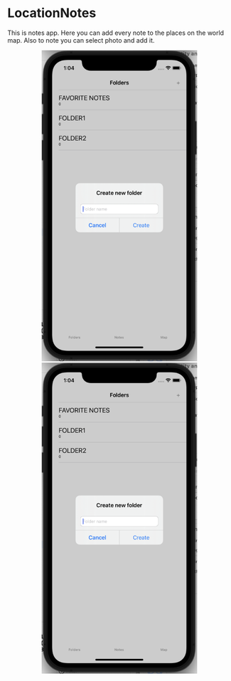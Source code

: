 # LocationNotes

This is notes app. Here you can add every note to the places on the world map. Also to note you can select photo and add it. 
<p align="center">
  <img src="https://github.com/bustamax/Images/blob/main/LocationNotes/locNotes.png" width="350" title="hover text">
  <img src="https://github.com/bustamax/Images/blob/main/LocationNotes/locNotes.png" width="350" alt="accessibility text">
</p>


